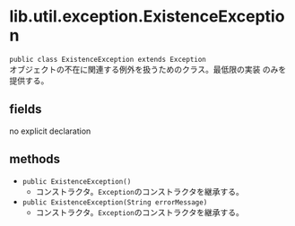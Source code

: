 # lib.util.exception.ExistenceException
`public class ExistenceException extends Exception`  
オブジェクトの不在に関連する例外を扱うためのクラス。最低限の実装
のみを提供する。

## fields
no explicit declaration

## methods
- `public ExistenceException()`
  - コンストラクタ。`Exception`のコンストラクタを継承する。
- `public ExistenceException(String errorMessage)`
  - コンストラクタ。`Exception`のコンストラクタを継承する。
